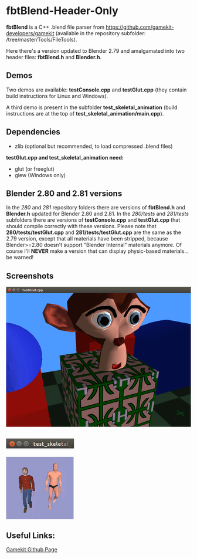 # fbtBlend-Header-Only


**fbtBlend** is a C++ .blend file parser from https://github.com/gamekit-developers/gamekit (available in the repository subfolder: /tree/master/Tools/FileTools).

Here there's a version updated to Blender 2.79 and amalgamated into two header files: **fbtBlend.h** and **Blender.h**.


## Demos

Two demos are available: **testConsole.cpp** and **testGlut.cpp** (they contain build instructions for Linux and Windows).

A third demo is present in the subfolder **test_skeletal_animation** (build instructions are at the top of **test_skeletal_animation/main.cpp**).

## Dependencies

* zlib (optional but recommended, to load compressed .blend files)

**testGlut.cpp and test_skeletal_animation need:**

* glut (or freeglut)
* glew (Windows only)

## Blender 2.80 and 2.81 versions

In the *280* and *281* repository folders there are versions of **fbtBlend.h** and **Blender.h** updated for Blender 2.80 and 2.81.
In the *280/tests* and *281/tests* subfolders there are versions of **testConsole.cpp** and **testGlut.cpp** that should compile correctly with these versions.
Please note that **280/tests/testGlut.cpp** and **281/tests/testGlut.cpp** are the same as the 2.79 version, except that all materials have been stripped, because Blender>=2.80 doesn't support "Blender Internal" materials anymore.
Of course I'll **NEVER** make a version that can display physic-based materials... be warned!

## Screenshots
![testGlut](./screenshots/testGlut.png)

![test_skeletal_animation_header](./screenshots/test_skeletal_animation_header.png)
-------------------------------------------------------------------------------------
![test_skeletal_animation](./screenshots/test_skeletal_animation.gif)


## Useful Links:
[Gamekit Github Page](https://github.com/gamekit-developers/gamekit)





